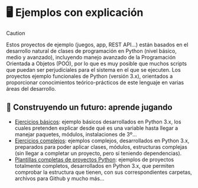 
# :desktop_computer:	Ejemplos con explicación

> [!CAUTION]
> Estos proyectos de ejemplo (juegos, app, REST API...) están basados en el desarrollo natural de clases de programación en Python (nivel básico, medio y avanzado), incluyendo manejo avanzado de la Programación Orientada a Objetos (POO), por lo que es muy posible que muchos scripts que puedan ser perjudiciales para el sistema en el que se ejecuten.
> Los proyectos ejemplo funcionales de Python (versión 3.x), orientados a proporcionar conocimientos teórico-prácticos de este lenguaje en varias áreas del desarrollo.

## :bricks:	Construyendo un futuro: aprende jugando	
- [Ejercicios básicos](ejercicios_basicos): ejemplo básicos desarrollados en Python 3.x, los cuales pretenden explicar desde qué es una variable hasta llegar a manejar paquetes, módulos, instalaciones de 3º...
- [Ejercicios complejos](ejercicios_complejos_): ejemplos complejos, desarrollados en Python 3.x, preparados para poder aplicar clases, módulos, estructuras complejas (sin llegar a completar un proyecto, pero sí teniendo dependencias).
- [Plantillas completas de proyectos Python](ejemplos_plantilla_de_proyectos): ejemplos de proyectos totalmente completos, desarrollados en Python 3.x, que permiten comprobar la estructura que tienen, con sus correspondientes carpetas, archivos para Github y mucho más...